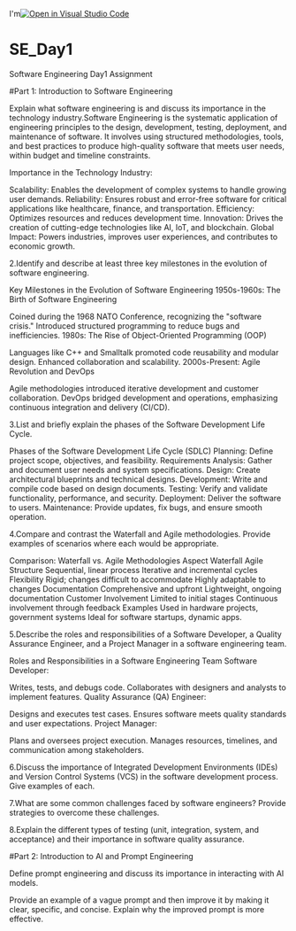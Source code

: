 I'm[![Open in Visual Studio Code](https://classroom.github.com/assets/open-in-vscode-2e0aaae1b6195c2367325f4f02e2d04e9abb55f0b24a779b69b11b9e10269abc.svg)](https://classroom.github.com/online_ide?assignment_repo_id=17341904&assignment_repo_type=AssignmentRepo)
# SE_Day1
Software Engineering Day1 Assignment

#Part 1: Introduction to Software Engineering

Explain what software engineering is and discuss its importance in the technology industry.Software Engineering is the systematic application of engineering principles to the design, development, testing, deployment, and maintenance of software. It involves using structured methodologies, tools, and best practices to produce high-quality software that meets user needs, within budget and timeline constraints.

Importance in the Technology Industry:

Scalability: Enables the development of complex systems to handle growing user demands.
Reliability: Ensures robust and error-free software for critical applications like healthcare, finance, and transportation.
Efficiency: Optimizes resources and reduces development time.
Innovation: Drives the creation of cutting-edge technologies like AI, IoT, and blockchain.
Global Impact: Powers industries, improves user experiences, and contributes to economic growth.

2.Identify and describe at least three key milestones in the evolution of software engineering.

Key Milestones in the Evolution of Software Engineering
1950s-1960s: The Birth of Software Engineering

Coined during the 1968 NATO Conference, recognizing the "software crisis."
Introduced structured programming to reduce bugs and inefficiencies.
1980s: The Rise of Object-Oriented Programming (OOP)

Languages like C++ and Smalltalk promoted code reusability and modular design.
Enhanced collaboration and scalability.
2000s-Present: Agile Revolution and DevOps

Agile methodologies introduced iterative development and customer collaboration.
DevOps bridged development and operations, emphasizing continuous integration and delivery (CI/CD).


3.List and briefly explain the phases of the Software Development Life Cycle.

Phases of the Software Development Life Cycle (SDLC)
Planning: Define project scope, objectives, and feasibility.
Requirements Analysis: Gather and document user needs and system specifications.
Design: Create architectural blueprints and technical designs.
Development: Write and compile code based on design documents.
Testing: Verify and validate functionality, performance, and security.
Deployment: Deliver the software to users.
Maintenance: Provide updates, fix bugs, and ensure smooth operation.


4.Compare and contrast the Waterfall and Agile methodologies. Provide examples of scenarios where each would be appropriate.

Comparison: Waterfall vs. Agile Methodologies
Aspect	Waterfall	Agile
Structure	Sequential, linear process	Iterative and incremental cycles
Flexibility	Rigid; changes difficult to accommodate	Highly adaptable to changes
Documentation	Comprehensive and upfront	Lightweight, ongoing documentation
Customer Involvement	Limited to initial stages	Continuous involvement through feedback
Examples	Used in hardware projects, government systems	Ideal for software startups, dynamic apps.


5.Describe the roles and responsibilities of a Software Developer, a Quality Assurance Engineer, and a Project Manager in a software engineering team.

Roles and Responsibilities in a Software Engineering Team
Software Developer:

Writes, tests, and debugs code.
Collaborates with designers and analysts to implement features.
Quality Assurance (QA) Engineer:

Designs and executes test cases.
Ensures software meets quality standards and user expectations.
Project Manager:

Plans and oversees project execution.
Manages resources, timelines, and communication among stakeholders.



6.Discuss the importance of Integrated Development Environments (IDEs) and Version Control Systems (VCS) in the software development process. Give examples of each.


7.What are some common challenges faced by software engineers? Provide strategies to overcome these challenges.


8.Explain the different types of testing (unit, integration, system, and acceptance) and their importance in software quality assurance.


#Part 2: Introduction to AI and Prompt Engineering


Define prompt engineering and discuss its importance in interacting with AI models.


Provide an example of a vague prompt and then improve it by making it clear, specific, and concise. Explain why the improved prompt is more effective.
